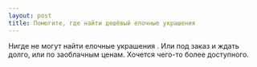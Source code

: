 ```yaml
---
layout: post 
title: Помогите, где найти дешёвый елочные украшения 
--- 
```

Нигде не могут найти елочные украшения . Или под заказ и ждать долго, или по заоблачным ценам. Хочется чего-то более доступного.